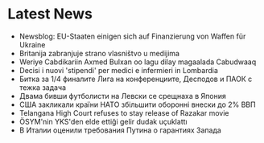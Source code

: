 # Latest News
-  Newsblog: EU-Staaten einigen sich auf Finanzierung von Waffen für Ukraine
-  Britanija zabranjuje strano vlasništvo u medijima
-  Weriye Cabdikariin Axmed Bulxan oo lagu dilay magaalada Cabudwaaq
-  Decisi i nuovi 'stipendi' per medici e infermieri in Lombardia
-  Битка за 1/4 финалите Лига на конференциите, Десподов и ПАОК с тежка задача
-  Двама бивши футболисти на Левски се срещнаха в Япония
-  США закликали країни НАТО збільшити оборонні внески до 2% ВВП
-  Telangana High Court refuses to stay release of Razakar movie
-  ÖSYM'nin YKS'den elde ettiği gelir dudak uçuklattı
-  В Италии оценили требования Путина о гарантиях Запада
